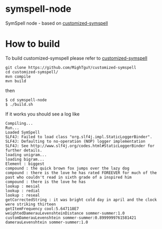 # symspell-node
SymSpell node - based on [customized-symspell](https://github.com/MighTguY/customized-symspell)


# How to build
To build customized-symspell please refer to [customized-symspell](https://github.com/MighTguY/customized-symspell)

```
git clone https://github.com/MighTguY/customized-symspell
cd customized-symspell/
mvn compile
mvn build
```

then

```
$ cd symspell-node
$ ./build.sh
```

If it works you should see a log like


```
Compiling...
Run...
Loaded SymSpell
SLF4J: Failed to load class "org.slf4j.impl.StaticLoggerBinder".
SLF4J: Defaulting to no-operation (NOP) logger implementation
SLF4J: See http://www.slf4j.org/codes.html#StaticLoggerBinder for further details.
loading unigram...
loading bigram...
Element : biggest
compound : the quick brown fox jumps over the lazy dog
compound : there is the love he has rated FOREEVER for much of the past who couldn't read in sixth grade of a inspired him
compound : there is the love he has
lookup : mesial
lookup : redial
lookup : reseal
getCorrectedString : it was bright cold day in april and the clock were striking thirteen
getItemFrequency cool:5.647118E7
weightedDamerauLevenshteinDistance sommer-summer:1.0
customDamerauLevenshtein sommer-summer:0.8999999761581421
damerauLevenshtein sommer-summer:1.0
```
